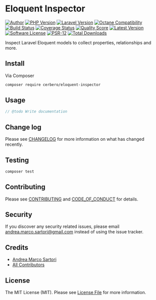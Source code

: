 # Eloquent Inspector

[![Author][ico-author]][link-author]
[![PHP Version][ico-php]][link-php]
[![Laravel Version][ico-laravel]][link-laravel]
[![Octane Compatibility][ico-octane]][link-octane]
[![Build Status][ico-actions]][link-actions]
[![Coverage Status][ico-scrutinizer]][link-scrutinizer]
[![Quality Score][ico-code-quality]][link-code-quality]
[![Latest Version][ico-version]][link-packagist]
[![Software License][ico-license]](LICENSE.md)
[![PSR-12][ico-psr12]][link-psr12]
[![Total Downloads][ico-downloads]][link-downloads]

Inspect Laravel Eloquent models to collect properties, relationships and more.


## Install

Via Composer

``` bash
composer require cerbero/eloquent-inspector
```

## Usage

```php
// @todo Write documentation
```

## Change log

Please see [CHANGELOG](CHANGELOG.md) for more information on what has changed recently.

## Testing

``` bash
composer test
```

## Contributing

Please see [CONTRIBUTING](CONTRIBUTING.md) and [CODE_OF_CONDUCT](CODE_OF_CONDUCT.md) for details.

## Security

If you discover any security related issues, please email andrea.marco.sartori@gmail.com instead of using the issue tracker.

## Credits

- [Andrea Marco Sartori][link-author]
- [All Contributors][link-contributors]

## License

The MIT License (MIT). Please see [License File](LICENSE.md) for more information.

[ico-author]: https://img.shields.io/static/v1?label=author&message=cerbero90&color=50ABF1&logo=twitter&style=flat-square
[ico-php]: https://img.shields.io/packagist/php-v/cerbero/eloquent-inspector?color=%234F5B93&logo=php&style=flat-square
[ico-laravel]: https://img.shields.io/static/v1?label=laravel&message=%E2%89%A55.5&color=ff2d20&logo=laravel&style=flat-square
[ico-octane]: https://img.shields.io/static/v1?label=octane&message=compatible&color=ff2d20&logo=laravel&style=flat-square
[ico-version]: https://img.shields.io/packagist/v/cerbero/eloquent-inspector.svg?label=version&style=flat-square
[ico-actions]: https://img.shields.io/github/workflow/status/cerbero90/eloquent-inspector/build?style=flat-square&logo=github
[ico-license]: https://img.shields.io/badge/license-MIT-brightgreen.svg?style=flat-square
[ico-psr12]: https://img.shields.io/static/v1?label=compliance&message=PSR-12&color=blue&style=flat-square
[ico-scrutinizer]: https://img.shields.io/scrutinizer/coverage/g/cerbero90/eloquent-inspector.svg?style=flat-square&logo=scrutinizer
[ico-code-quality]: https://img.shields.io/scrutinizer/g/cerbero90/eloquent-inspector.svg?style=flat-square&logo=scrutinizer
[ico-downloads]: https://img.shields.io/packagist/dt/cerbero/eloquent-inspector.svg?style=flat-square

[link-author]: https://twitter.com/cerbero90
[link-php]: https://www.php.net
[link-laravel]: https://laravel.com
[link-octane]: https://github.com/laravel/octane
[link-packagist]: https://packagist.org/packages/cerbero/eloquent-inspector
[link-actions]: https://github.com/cerbero90/eloquent-inspector/actions?query=workflow%3Abuild
[link-psr12]: https://www.php-fig.org/psr/psr-12/
[link-scrutinizer]: https://scrutinizer-ci.com/g/cerbero90/eloquent-inspector/code-structure
[link-code-quality]: https://scrutinizer-ci.com/g/cerbero90/eloquent-inspector
[link-downloads]: https://packagist.org/packages/cerbero/eloquent-inspector
[link-contributors]: ../../contributors

